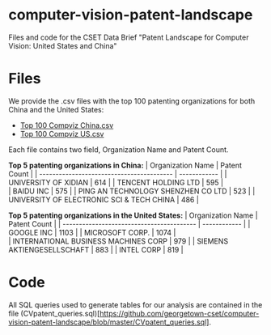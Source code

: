 # computer-vision-patent-landscape
Files and code for the CSET Data Brief "Patent Landscape for Computer Vision: United States and China"

# Files
We provide the .csv files with the top 100 patenting organizations for both China and the United States: 
* [Top 100 Compviz China.csv](https://github.com/georgetown-cset/computer-vision-patent-landscape/blob/master/Top%20100%20Compviz%20China.csv)
* [Top 100 Compviz US.csv](https://github.com/georgetown-cset/computer-vision-patent-landscape/blob/master/Top%20100%20Compviz%20US.csv)

Each file contains two field, Organization Name and Patent Count.

**Top 5 patenting organizations in China:**
| Organization Name                         | Patent Count |
| ----------------------------------------- | ------------ |
| UNIVERSITY OF XIDIAN                      | 614          |
| TENCENT HOLDING LTD	                      | 595          |  
| BAIDU INC	                                | 575          |
| PING AN TECHNOLOGY SHENZHEN CO LTD	      | 523          |
| UNIVERSITY OF ELECTRONIC SCI & TECH CHINA	| 486          |

**Top 5 patenting organizations in the United States:**
| Organization Name                         | Patent Count |
| ----------------------------------------- | ------------ |
| GOOGLE INC	                              | 1103         |
| MICROSOFT CORP.   	                      | 1074         |  
| INTERNATIONAL BUSINESS MACHINES CORP		  | 979          |
| SIEMENS AKTIENGESELLSCHAFT	      	      | 883          |
| INTEL CORP	                            	| 819          |

# Code 
All SQL queries used to generate tables for our analysis are contained in the file (CVpatent_queries.sql)[https://github.com/georgetown-cset/computer-vision-patent-landscape/blob/master/CVpatent_queries.sql].
